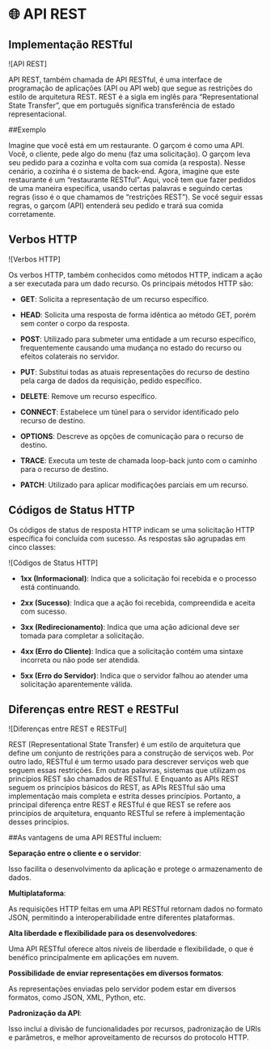 # 🌐 API REST 
## Implementação RESTful

 ![API REST] 
 
 API REST, também chamada de API RESTful, é uma interface de programação de aplicações (API ou API web) que segue as restrições do estilo de arquitetura REST. REST é a sigla em inglês para “Representational State Transfer”, que em português significa transferência de estado representacional. 

 ##Exemplo
 
 Imagine que você está em um restaurante. O garçom é como uma API. Você, o cliente, pede algo do menu (faz uma solicitação). O garçom leva seu pedido para a cozinha e volta com sua comida (a resposta). Nesse cenário, a cozinha é o sistema de back-end. Agora, imagine que este restaurante é um “restaurante RESTful”. Aqui, você tem que fazer pedidos de uma maneira específica, usando certas palavras e seguindo certas regras (isso é o que chamamos de “restrições REST”). Se você seguir essas regras, o garçom (API) entenderá seu pedido e trará sua comida corretamente.
 
 ## Verbos HTTP 
 
 ![Verbos HTTP] 
 
 Os verbos HTTP, também conhecidos como métodos HTTP, indicam a ação a ser executada para um dado recurso. Os principais métodos HTTP são:
 
*  **GET**: Solicita a representação de um recurso específico.
 
*  **HEAD**: Solicita uma resposta de forma idêntica ao método GET, porém sem conter o corpo da resposta.
  
*   **POST**: Utilizado para submeter uma entidade a um recurso específico, frequentemente causando uma mudança no estado do recurso ou efeitos colaterais no servidor.

* **PUT**: Substitui todas as atuais representações do recurso de destino pela carga de dados da requisição, pedido específico.

*  **DELETE**: Remove um recurso específico. 
 
* **CONNECT**: Estabelece um túnel para o servidor identificado pelo recurso de destino. 
 
* **OPTIONS**: Descreve as opções de comunicação para o recurso de destino. 
 
* **TRACE**: Executa um teste de chamada loop-back junto com o caminho para o recurso de destino. 
 
* **PATCH**: Utilizado para aplicar modificações parciais em um recurso.
 
 ## Códigos de Status HTTP 
 
 Os códigos de status de resposta HTTP indicam se uma solicitação HTTP específica foi concluída com sucesso. As respostas são agrupadas em cinco classes:
 
 ![Códigos de Status HTTP] 
 
* **1xx (Informacional)**: Indica que a solicitação foi recebida e o processo está continuando. 
 
* **2xx (Sucesso)**: Indica que a ação foi recebida, compreendida e aceita com sucesso. 
 
* **3xx (Redirecionamento)**: Indica que uma ação adicional deve ser tomada para completar a solicitação. 
 
* **4xx (Erro do Cliente)**: Indica que a solicitação contém uma sintaxe incorreta ou não pode ser atendida. 
 
* **5xx (Erro do Servidor)**: Indica que o servidor falhou ao atender uma solicitação aparentemente válida.
 
 ## Diferenças entre REST e RESTFul

 ![Diferenças entre REST e RESTFul] 
 
 REST (Representational State Transfer) é um estilo de arquitetura que define um conjunto de restrições para a construção de serviços web.
 Por outro lado, RESTful é um termo usado para descrever serviços web que seguem essas restrições. Em outras palavras, sistemas que utilizam os princípios REST são chamados de RESTful.
 E Enquanto as APIs REST seguem os princípios básicos do REST, as APIs RESTful são uma implementação mais completa e estrita desses princípios. Portanto, a principal diferença entre REST e RESTful é que REST se refere aos princípios de arquitetura, enquanto RESTful se refere à implementação desses princípios.
 
 ##As vantagens de uma API RESTful incluem: 
 
 **Separação entre o cliente e o servidor**: 
 
 Isso facilita o desenvolvimento da aplicação e protege o armazenamento de dados. 
 
 **Multiplataforma**:
 
 As requisições HTTP feitas em uma API RESTful retornam dados no formato JSON, permitindo a interoperabilidade entre diferentes plataformas. 
 
 **Alta liberdade e flexibilidade para os desenvolvedores**:
 
 Uma API RESTful oferece altos níveis de liberdade e flexibilidade, o que é benéfico principalmente em aplicações em nuvem. 
 
 **Possibilidade de enviar representações em diversos formatos**:
 
 As representações enviadas pelo servidor podem estar em diversos formatos, como JSON, XML, Python, etc. 
 
 **Padronização da API**:
 
 Isso inclui a divisão de funcionalidades por recursos, padronização de URIs e parâmetros, e melhor aproveitamento de recursos do protocolo HTTP.
